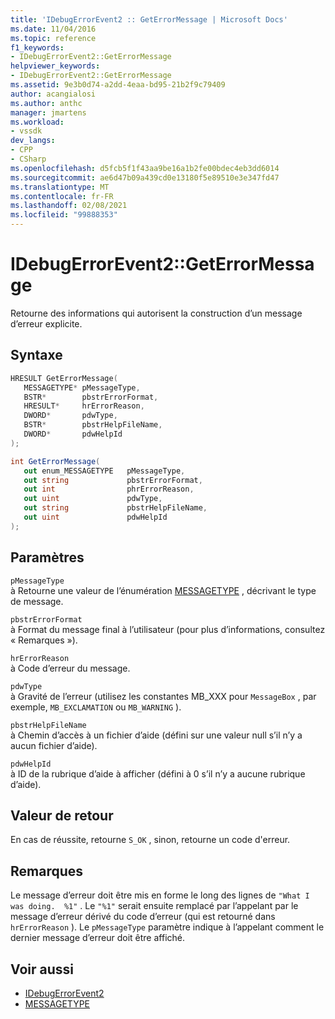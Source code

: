 ```yaml
---
title: 'IDebugErrorEvent2 :: GetErrorMessage | Microsoft Docs'
ms.date: 11/04/2016
ms.topic: reference
f1_keywords:
- IDebugErrorEvent2::GetErrorMessage
helpviewer_keywords:
- IDebugErrorEvent2::GetErrorMessage
ms.assetid: 9e3b0d74-a2dd-4eaa-bd95-21b2f9c79409
author: acangialosi
ms.author: anthc
manager: jmartens
ms.workload:
- vssdk
dev_langs:
- CPP
- CSharp
ms.openlocfilehash: d5fcb5f1f43aa9be16a1b2fe00bdec4eb3dd6014
ms.sourcegitcommit: ae6d47b09a439cd0e13180f5e89510e3e347fd47
ms.translationtype: MT
ms.contentlocale: fr-FR
ms.lasthandoff: 02/08/2021
ms.locfileid: "99888353"
---
```

# <a name="idebugerrorevent2geterrormessage"></a>IDebugErrorEvent2::GetErrorMessage
Retourne des informations qui autorisent la construction d’un message d’erreur explicite.

## <a name="syntax"></a>Syntaxe

```cpp
HRESULT GetErrorMessage(
   MESSAGETYPE* pMessageType,
   BSTR*        pbstrErrorFormat,
   HRESULT*     hrErrorReason,
   DWORD*       pdwType,
   BSTR*        pbstrHelpFileName,
   DWORD*       pdwHelpId
);
```

```csharp
int GetErrorMessage(
   out enum_MESSAGETYPE   pMessageType,
   out string             pbstrErrorFormat,
   out int                phrErrorReason,
   out uint               pdwType,
   out string             pbstrHelpFileName,
   out uint               pdwHelpId
);
```

## <a name="parameters"></a>Paramètres
`pMessageType`\
à Retourne une valeur de l’énumération [MESSAGETYPE](../../../extensibility/debugger/reference/messagetype.md) , décrivant le type de message.

`pbstrErrorFormat`\
à Format du message final à l’utilisateur (pour plus d’informations, consultez « Remarques »).

`hrErrorReason`\
à Code d’erreur du message.

`pdwType`\
à Gravité de l’erreur (utilisez les constantes MB_XXX pour `MessageBox` , par exemple, `MB_EXCLAMATION` ou `MB_WARNING` ).

`pbstrHelpFileName`\
à Chemin d’accès à un fichier d’aide (défini sur une valeur null s’il n’y a aucun fichier d’aide).

`pdwHelpId`\
à ID de la rubrique d’aide à afficher (défini à 0 s’il n’y a aucune rubrique d’aide).

## <a name="return-value"></a>Valeur de retour
 En cas de réussite, retourne `S_OK` , sinon, retourne un code d'erreur.

## <a name="remarks"></a>Remarques
 Le message d’erreur doit être mis en forme le long des lignes de `"What I was doing.  %1"` . Le `"%1"` serait ensuite remplacé par l’appelant par le message d’erreur dérivé du code d’erreur (qui est retourné dans `hrErrorReason` ). Le `pMessageType` paramètre indique à l’appelant comment le dernier message d’erreur doit être affiché.

## <a name="see-also"></a>Voir aussi
- [IDebugErrorEvent2](../../../extensibility/debugger/reference/idebugerrorevent2.md)
- [MESSAGETYPE](../../../extensibility/debugger/reference/messagetype.md)
